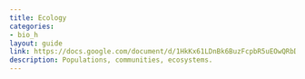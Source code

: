 ```yaml
---
title: Ecology
categories:
- bio_h
layout: guide
link: https://docs.google.com/document/d/1HkKx61LDnBk6BuzFcpbR5uEOwQRbDPjoLrkgRX9gU9M/
description: Populations, communities, ecosystems.
---
```


